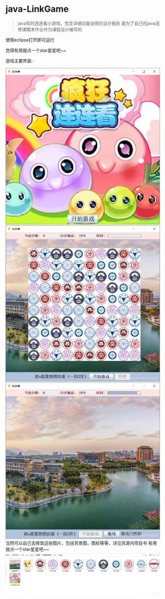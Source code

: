 # java-LinkGame

> java写的连连看小游戏，包含详细功能说明的设计报告
> 是为了自己的java选修课期末作业作为课程设计编写的

使用eclipse打开即可运行


觉得有用就点一个star星星吧~~




游戏主要界面:

![1](https://github.com/z5z56/java-LinkGame/blob/main/img/1.png)
![1](https://github.com/z5z56/java-LinkGame/blob/main/img/2.png)
![1](https://github.com/z5z56/java-LinkGame/blob/main/img/3.png)
当然可以自己去修改这些图片，包括背景图，图标等等，详见资源内项目书
有用就点一个star星星吧~~
![1](https://github.com/z5z56/java-LinkGame/blob/main/img/4.png)
